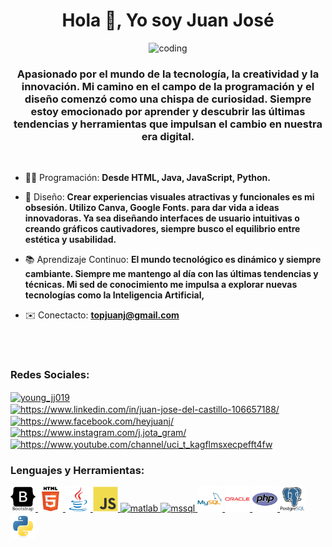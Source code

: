 <h1 align="center">Hola 👋, Yo soy Juan José</h1>
<p align="center"> <img alt="coding" width=400 src="[https://www.canva.com/design/DAFt1YKYwoE/watch](https://www.canva.com/design/DAFt1YKYwoE/4bhbrvXdAzAMALKqeF9b_Q/view?mode=prototype)"/> </p>
<h3 align="center">Apasionado por el mundo de la tecnología, la creatividad y la innovación. Mi camino en el campo de la programación y el diseño comenzó como una chispa de curiosidad. Siempre estoy emocionado por aprender y descubrir las últimas tendencias y herramientas que impulsan el cambio en nuestra era digital.</h3><br>

- 👨‍💻 Programación: **Desde HTML, Java, JavaScript, Python.** 

- 🎨 Diseño: **Crear experiencias visuales atractivas y funcionales es mi obsesión. Utilizo Canva, Google Fonts. para dar vida a ideas innovadoras. Ya sea diseñando interfaces de usuario intuitivas o creando gráficos cautivadores, siempre busco el equilibrio entre estética y usabilidad.**

- 📚 Aprendizaje Continuo: **El mundo tecnológico es dinámico y siempre cambiante. Siempre me mantengo al día con las últimas tendencias y técnicas. Mi sed de conocimiento me impulsa a explorar nuevas tecnologías como la Inteligencia Artificial,**

- ✉️ Conectacto: **topjuanj@gmail.com**
<br>
<br>
<h3 align="left">Redes Sociales:</h3>
<p align="left">
<a href="https://twitter.com/young_jj019" target="blank"><img align="center" src="https://raw.githubusercontent.com/rahuldkjain/github-profile-readme-generator/master/src/images/icons/Social/twitter.svg" alt="young_jj019" height="30" width="40" /></a>
<a href="https://linkedin.com/in/https://www.linkedin.com/in/juan-jose-del-castillo-106657188/" target="blank"><img align="center" src="https://raw.githubusercontent.com/rahuldkjain/github-profile-readme-generator/master/src/images/icons/Social/linked-in-alt.svg" alt="https://www.linkedin.com/in/juan-jose-del-castillo-106657188/" height="30" width="40" /></a>
<a href="https://fb.com/https://www.facebook.com/heyjuanj/" target="blank"><img align="center" src="https://raw.githubusercontent.com/rahuldkjain/github-profile-readme-generator/master/src/images/icons/Social/facebook.svg" alt="https://www.facebook.com/heyjuanj/" height="30" width="40" /></a>
<a href="https://instagram.com/https://www.instagram.com/j.jota_gram/" target="blank"><img align="center" src="https://raw.githubusercontent.com/rahuldkjain/github-profile-readme-generator/master/src/images/icons/Social/instagram.svg" alt="https://www.instagram.com/j.jota_gram/" height="30" width="40" /></a>
<a href="https://www.youtube.com/c/https://www.youtube.com/channel/uci_t_kagflmsxecpefft4fw" target="blank"><img align="center" src="https://raw.githubusercontent.com/rahuldkjain/github-profile-readme-generator/master/src/images/icons/Social/youtube.svg" alt="https://www.youtube.com/channel/uci_t_kagflmsxecpefft4fw" height="30" width="40" /></a>
</p>

<h3 align="left">Lenguajes y Herramientas:</h3>
<p align="left"> <a href="https://getbootstrap.com" target="_blank" rel="noreferrer"> <img src="https://raw.githubusercontent.com/devicons/devicon/master/icons/bootstrap/bootstrap-plain-wordmark.svg" alt="bootstrap" width="40" height="40"/> </a> <a href="https://www.w3.org/html/" target="_blank" rel="noreferrer"> <img src="https://raw.githubusercontent.com/devicons/devicon/master/icons/html5/html5-original-wordmark.svg" alt="html5" width="40" height="40"/> </a> <a href="https://www.java.com" target="_blank" rel="noreferrer"> <img src="https://raw.githubusercontent.com/devicons/devicon/master/icons/java/java-original.svg" alt="java" width="40" height="40"/> </a> <a href="https://developer.mozilla.org/en-US/docs/Web/JavaScript" target="_blank" rel="noreferrer"> <img src="https://raw.githubusercontent.com/devicons/devicon/master/icons/javascript/javascript-original.svg" alt="javascript" width="40" height="40"/> </a> <a href="https://www.mathworks.com/" target="_blank" rel="noreferrer"> <img src="https://upload.wikimedia.org/wikipedia/commons/2/21/Matlab_Logo.png" alt="matlab" width="40" height="40"/> </a> <a href="https://www.microsoft.com/en-us/sql-server" target="_blank" rel="noreferrer"> <img src="https://www.svgrepo.com/show/303229/microsoft-sql-server-logo.svg" alt="mssql" width="40" height="40"/> </a> <a href="https://www.mysql.com/" target="_blank" rel="noreferrer"> <img src="https://raw.githubusercontent.com/devicons/devicon/master/icons/mysql/mysql-original-wordmark.svg" alt="mysql" width="40" height="40"/> </a> <a href="https://www.oracle.com/" target="_blank" rel="noreferrer"> <img src="https://raw.githubusercontent.com/devicons/devicon/master/icons/oracle/oracle-original.svg" alt="oracle" width="40" height="40"/> </a> <a href="https://www.php.net" target="_blank" rel="noreferrer"> <img src="https://raw.githubusercontent.com/devicons/devicon/master/icons/php/php-original.svg" alt="php" width="40" height="40"/> </a> <a href="https://www.postgresql.org" target="_blank" rel="noreferrer"> <img src="https://raw.githubusercontent.com/devicons/devicon/master/icons/postgresql/postgresql-original-wordmark.svg" alt="postgresql" width="40" height="40"/> </a> <a href="https://www.python.org" target="_blank" rel="noreferrer"> <img src="https://raw.githubusercontent.com/devicons/devicon/master/icons/python/python-original.svg" alt="python" width="40" height="40"/> </a> </p>

